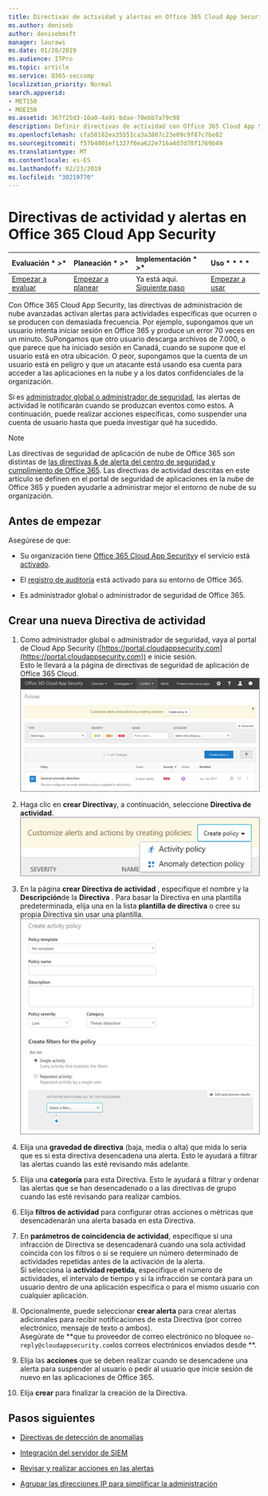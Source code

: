 ```yaml
---
title: Directivas de actividad y alertas en Office 365 Cloud App Security
ms.author: deniseb
author: denisebmsft
manager: laurawi
ms.date: 01/28/2019
ms.audience: ITPro
ms.topic: article
ms.service: O365-seccomp
localization_priority: Normal
search.appverid:
- MET150
- MOE150
ms.assetid: 367f25d3-10a0-4a91-bdae-70ebb7a79c98
description: Definir directivas de actividad con Office 365 Cloud App Security para configurar las alertas que se desencadenen cuando se produzcan actividades específicas o se produzcan con demasiada frecuencia. Mediante la configuración de directivas para desencadenar alertas, puede recibir notificaciones sobre actividades específicas y supervisarlas.
ms.openlocfilehash: cfa58182ea35551ca3a3807c23e09c9f87c7be82
ms.sourcegitcommit: f57b4001ef1327f0ea622e716a4d7d78f1769b49
ms.translationtype: MT
ms.contentlocale: es-ES
ms.lasthandoff: 02/23/2019
ms.locfileid: "30219770"
---
```

# <a name="activity-policies-and-alerts-in-office-365-cloud-app-security"></a>Directivas de actividad y alertas en Office 365 Cloud App Security

|Evaluación * *\>**|Planeación * *\>**|Implementación * *\>**|Uso * * * *|
|:-----|:-----|:-----|:-----|
|[Empezar a evaluar](office-365-cas-overview.md) <br/> |[Empezar a planear](get-ready-for-office-365-cas.md) <br/> |Ya está aquí.  <br/> [Siguiente paso](anomaly-detection-policies-in-ocas.md) <br/> |[Empezar a usar](utilization-activities-for-ocas.md) <br/> |
   
Con Office 365 Cloud App Security, las directivas de administración de nube avanzadas activan alertas para actividades específicas que ocurren o se producen con demasiada frecuencia. Por ejemplo, supongamos que un usuario intenta iniciar sesión en Office 365 y produce un error 70 veces en un minuto. SuPongamos que otro usuario descarga archivos de 7.000, o que parece que ha iniciado sesión en Canadá, cuando se supone que el usuario está en otra ubicación. O peor, supongamos que la cuenta de un usuario está en peligro y que un atacante está usando esa cuenta para acceder a las aplicaciones en la nube y a los datos confidenciales de la organización.
  
Si es [administrador global o administrador de seguridad](permissions-in-the-security-and-compliance-center.md), las alertas de actividad le notificarán cuando se produzcan eventos como estos. A continuación, puede realizar acciones específicas, como suspender una cuenta de usuario hasta que pueda investigar qué ha sucedido.
  
> [!NOTE]
> Las directivas de seguridad de aplicación de nube de Office 365 son distintas de [las directivas &amp; de alerta del centro de seguridad y cumplimiento de Office 365](alert-policies.md). Las directivas de actividad descritas en este artículo se definen en el portal de seguridad de aplicaciones en la nube de Office 365 y pueden ayudarle a administrar mejor el entorno de nube de su organización. 
  
## <a name="before-you-begin"></a>Antes de empezar

Asegúrese de que:
  
- Su organización tiene [Office 365 Cloud App Security](office-365-cas-overview.md)y el servicio está [activado](turn-on-office-365-cas.md).
    
- El [registro de auditoría](turn-audit-log-search-on-or-off.md) está activado para su entorno de Office 365. 
    
- Es administrador global o administrador de seguridad de Office 365.
    
## <a name="create-a-new-activity-policy"></a>Crear una nueva Directiva de actividad

1. Como administrador global o administrador de seguridad, vaya al portal de Cloud App Security ([https://portal.cloudappsecurity.com](https://portal.cloudappsecurity.com)) e inicie sesión. <br>Esto le llevará a la página de directivas de seguridad de aplicación de Office 365 Cloud.<br>![Cuando vaya al portal de seguridad de la aplicación de nube de Office 365, empezará con la página de directivas.](media/5cb8833c-4e08-438c-bab3-91b5106f6f3f.png)
  
2. Haga clic en **crear Directiva**y, a continuación, seleccione **Directiva de actividad**.<br>![Al crear una directiva en las entidades de certificación de O365, puede elegir entre directivas de actividad y directivas de detección de anomalías.](media/79f34535-ddf9-4a5b-a0a3-8766bf9c174c.png)
  
3. En la página **crear Directiva de actividad** , especifique el nombre y la **Descripción**de la **Directiva** . Para basar la Directiva en una plantilla predeterminada, elija una en la lista **plantilla de directiva** o cree su propia Directiva sin usar una plantilla.<br>![Puede crear directivas de actividad con Office 365 Cloud App Security.](media/4083a76f-7074-4d6a-8200-6d76d49259d7.png)
  
4. Elija una **gravedad de directiva** (baja, media o alta) que mida lo seria que es si esta directiva desencadena una alerta. Esto le ayudará a filtrar las alertas cuando las esté revisando más adelante. 
    
5. Elija una **categoría** para esta Directiva. Esto le ayudará a filtrar y ordenar las alertas que se han desencadenado o a las directivas de grupo cuando las esté revisando para realizar cambios. 
    
6. Elija **filtros de actividad** para configurar otras acciones o métricas que desencadenarán una alerta basada en esta Directiva. 
    
7. En **parámetros de coincidencia de actividad**, especifique si una infracción de Directiva se desencadenará cuando una sola actividad coincida con los filtros o si se requiere un número determinado de actividades repetidas antes de la activación de la alerta.<br>Si selecciona la **actividad repetida**, especifique el número de actividades, el intervalo de tiempo y si la infracción se contará para un usuario dentro de una aplicación específica o para el mismo usuario con cualquier aplicación.
    
8. Opcionalmente, puede seleccionar **crear alerta** para crear alertas adicionales para recibir notificaciones de esta Directiva (por correo electrónico, mensaje de texto o ambos).<br>Asegúrate de **que tu proveedor de correo electrónico no bloquee `no-reply@cloudappsecurity.com`los correos electrónicos enviados desde **. 
  
9. Elija las **acciones** que se deben realizar cuando se desencadene una alerta para suspender al usuario o pedir al usuario que inicie sesión de nuevo en las aplicaciones de Office 365. 
    
10. Elija **crear** para finalizar la creación de la Directiva. 
    
## <a name="next-steps"></a>Pasos siguientes

- [Directivas de detección de anomalías](anomaly-detection-policies-in-ocas.md)
    
- [Integración del servidor de SIEM](integrate-your-siem-server-with-office-365-cas.md)
    
- [Revisar y realizar acciones en las alertas](review-office-365-cas-alerts.md)
    
- [Agrupar las direcciones IP para simplificar la administración](group-your-ip-addresses-in-ocas.md)
    

